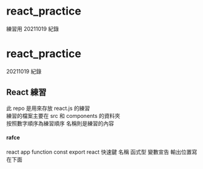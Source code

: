 # react_practice

練習用
20211019 紀錄

# react_practice

20211019 紀錄

## React 練習

此 repo 是用來存放 react.js 的練習  
練習的檔案主要在 src 和 components 的資料夾  
按照數字順序為練習順序 名稱則是練習的內容

#### rafce

react app function const export
react 快速鍵 名稱 函式型 變數宣告 輸出位置寫在下面
